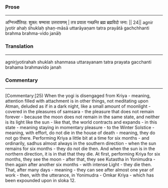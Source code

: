 ### Prose 
 --- 
अग्निर्ज्योतिरह: शुक्ल: षण्मासा उत्तरायणम् |
तत्र प्रयाता गच्छन्ति ब्रह्म ब्रह्मविदो जना: || 24||
agnir jyotir ahaḥ śhuklaḥ ṣhaṇ-māsā uttarāyaṇam
tatra prayātā gachchhanti brahma brahma-vido janāḥ

### Translation 
 --- 
agnirjyotirahah shuklah shanmasa uttarayanam tatra prayata gacchanti brahama brahmavido janah

### Commentary 
 --- 
[Commentary:]25) When the yogi is disengaged from Kriya - meaning, attention filled with attachment is in other things, not meditating upon Atman, deluded as if in a dark night, like a small amount of moonlight - covered in the pleasures of samsara - the pleasure that does not remain forever - because the moon does not remain in the same state, and neither is its light like the sun - like that, the world contracts and expands - in this state - meaning staying in momentary pleasure - to the Winter Solstice - meaning, with effort, do not die in the house of death - meaning, they do not go there. Performing Kriya a little bit at a time for six months - and ordinarily, sadhus almost always in the southern direction - when the sun remains for six months - they do not die then. And when the sun is in the northern direction, it is in that that they die. At first, performing Kriya for six months, they see the moon - after that, they see Kutastha in Yonimudra - then again after another six months - with intense Light - they die then. That, after many days - meaning - they can see after almost one year of work - then, with the utterance, in Yonimudra - Omkar Kriya - which has been expounded upon in sloka 12.